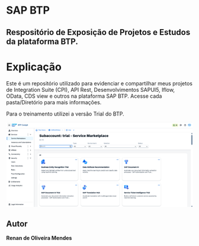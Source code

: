 # SAP BTP
## Respositório de Exposição de Projetos e Estudos da plataforma BTP.



# Explicação
Este é um repositório utilizado para evidenciar e compartilhar meus projetos de Integration Suite (CPI), API Rest, Desenvolvimentos SAPUI5, Iflow, OData, CDS view e outros na plataforma SAP BTP.
Acesse cada pasta/Diretório para mais informações.

Para o treinamento utilizei a versão Trial do BTP.

<p align="center">
<img src="/assets/BTP.png" >
</p>


## Autor                
**Renan de Oliveira Mendes** 
